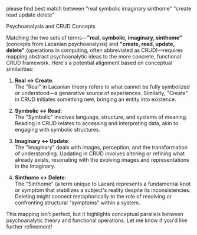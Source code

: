 please find best match between "real symbolic imaginary sinthome" "create read update delete"

Psychoanalysis and CRUD Concepts

Matching the two sets of terms—**"real, symbolic, imaginary, sinthome"** (concepts from Lacanian psychoanalysis) and **"create, read, update, delete"** (operations in computing, often abbreviated as CRUD)—requires mapping abstract psychoanalytic ideas to the more concrete, functional CRUD framework. Here's a potential alignment based on conceptual similarities:

1. **Real ↔ Create**:  
   The "Real" in Lacanian theory refers to what cannot be fully symbolized or understood—a generative source of experiences. Similarly, "Create" in CRUD initiates something new, bringing an entity into existence.

2. **Symbolic ↔ Read**:  
   The "Symbolic" involves language, structure, and systems of meaning. Reading in CRUD relates to accessing and interpreting data, akin to engaging with symbolic structures.

3. **Imaginary ↔ Update**:  
   The "Imaginary" deals with images, perception, and the transformation of understanding. Updating in CRUD involves altering or refining what already exists, resonating with the evolving images and representations in the Imaginary.

4. **Sinthome ↔ Delete**:  
   The "Sinthome" (a term unique to Lacan) represents a fundamental knot or symptom that stabilizes a subject's reality despite its inconsistencies. Deleting might connect metaphorically to the role of resolving or confronting structural "symptoms" within a system.

This mapping isn't perfect, but it highlights conceptual parallels between psychoanalytic theory and functional operations. Let me know if you'd like further refinement!
